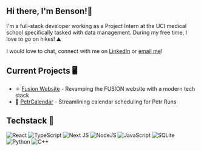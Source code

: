 ## Hi there, I'm Benson!👋

I'm a full-stack developer working as a Project Intern at the UCI medical school specifically tasked with data management. During my free time, I love to go on hikes! ⛰️

I would love to chat, connect with me on [LinkedIn](https://www.linkedin.com/in/benson-manzano/) or [email me](bensonfmanzano@gmail.com)!

## Current Projects 🖥️
- ⚛️ [Fusion Website](https://github.com/benson-fm/fusite) - Revamping the FUSION website with a modern tech stack
- 🍴 [PetrCalendar](https://github.com/benson-fm/PetrCalendar) - Streamlining calendar scheduling for Petr Runs

## Techstack 🦾
<p align="left">
  
  ![React](https://img.shields.io/badge/react-%2320232a.svg?style=for-the-badge&logo=react&logoColor=%2361DAFB)
  ![TypeScript](https://img.shields.io/badge/typescript-%23007ACC.svg?style=for-the-badge&logo=typescript&logoColor=white)
  ![Next JS](https://img.shields.io/badge/Next-black?style=for-the-badge&logo=next.js&logoColor=white)
  ![NodeJS](https://img.shields.io/badge/node.js-6DA55F?style=for-the-badge&logo=node.js&logoColor=white)
  ![JavaScript](https://img.shields.io/badge/javascript-%23323330.svg?style=for-the-badge&logo=javascript&logoColor=%23F7DF1E)
  ![SQLite](https://img.shields.io/badge/sqlite-%2307405e.svg?style=for-the-badge&logo=sqlite&logoColor=white)
  ![Python](https://img.shields.io/badge/python-3670A0?style=for-the-badge&logo=python&logoColor=ffdd54)
  ![C++](https://img.shields.io/badge/c++-%2300599C.svg?style=for-the-badge&logo=c%2B%2B&logoColor=white)
</p>
